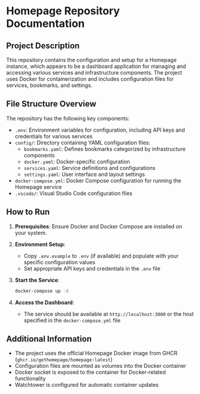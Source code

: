 
# Homepage Repository Documentation

## Project Description

This repository contains the configuration and setup for a Homepage instance, which appears to be a dashboard application for managing and accessing various services and infrastructure components. The project uses Docker for containerization and includes configuration files for services, bookmarks, and settings.

## File Structure Overview

The repository has the following key components:

- `.env`: Environment variables for configuration, including API keys and credentials for various services
- `config/`: Directory containing YAML configuration files:
  - `bookmarks.yaml`: Defines bookmarks categorized by infrastructure components
  - `docker.yaml`: Docker-specific configuration
  - `services.yaml`: Service definitions and configurations
  - `settings.yaml`: User interface and layout settings
- `docker-compose.yml`: Docker Compose configuration for running the Homepage service
- `.vscode/`: Visual Studio Code configuration files

## How to Run

1. **Prerequisites**: Ensure Docker and Docker Compose are installed on your system.

2. **Environment Setup**:
   - Copy `.env.example` to `.env` (if available) and populate with your specific configuration values
   - Set appropriate API keys and credentials in the `.env` file

3. **Start the Service**:
   ```bash
   docker-compose up -d
   ```

4. **Access the Dashboard**:
   - The service should be available at `http://localhost:3000` or the host specified in the `docker-compose.yml` file

## Additional Information

- The project uses the official Homepage Docker image from GHCR (`ghcr.io/gethomepage/homepage:latest`)
- Configuration files are mounted as volumes into the Docker container
- Docker socket is exposed to the container for Docker-related functionality
- Watchtower is configured for automatic container updates
